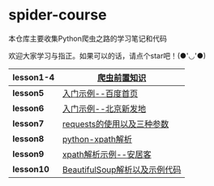 # spider-course
本仓库主要收集Python爬虫之路的学习笔记和代码

欢迎大家学习与指正。如果可以的话，请点个star吧！(●'◡'●)



| **lesson1-4** | **[爬虫前置知识](./lesson1-4)**             |
| ------------- | ------------------------------------------- |
| **lesson5**   | [入门示例--百度首页](./lesson5)             |
| **lesson6**   | [入门示例--北京新发地](./lesson6)           |
| **lesson7**   | [requests的使用以及三种参数](./lesson7)     |
| **lesson8**   | [python-xpath解析](./lesson8)               |
| **lesson9**   | [xpath解析示例--安居客](./lesson9)          |
| **lesson10**  | [BeautifulSoup解析以及示例代码](./lesson10) |


